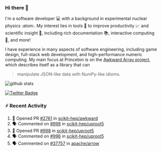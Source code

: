 ### Hi there 👋 

I'm a software developer 💻 with a background in experimental nuclear physics :atom:. My interest lies in tools :wrench: to improve productivity :chart_with_upwards_trend: and scientific insight :telescope:, including rich documentation 📚, interactive computing 🧮, and more! 

I have experience in many aspects of software engineering, including game design, full-stack web development, and high-performance numeric computing. My main focus at Princeton is on the [Awkward Array project](awkward-array.org/), which describes itself as a library that can 
> manipulate JSON-like data with NumPy-like idioms.

![github stats](https://github-readme-stats.vercel.app/api?username=agoose77&show_icons=true&hide_rank=true&hide_title=true&bg_color=30,e76445,904e95&text_color=efe3ec&icon_color=efe3ec)
<!--
**agoose77/agoose77** is a ✨ _special_ ✨ repository because its `README.md` (this file) appears on your GitHub profile.

Here are some ideas to get you started:

- 🔭 I’m currently working on ...
- 🌱 I’m currently learning ...
- 👯 I’m looking to collaborate on ...
- 🤔 I’m looking for help with ...
- 💬 Ask me about ...
- 📫 How to reach me: ...
- 😄 Pronouns: ...
- ⚡ Fun fact: ...
-->

[![Twitter Badge](https://img.shields.io/twitter/follow/agoose77?style=flat-square&logo=Twitter&logoColor=white&color=cornflowerblue)](https://twitter.com/agoose77)

### :zap: Recent Activity

<!--START_SECTION:activity-->
1. 💪 Opened PR [#2761](https://github.com/scikit-hep/awkward/pull/2761) in [scikit-hep/awkward](https://github.com/scikit-hep/awkward)
2. 🗣 Commented on [#998](https://github.com/scikit-hep/uproot5/pull/998#issuecomment-1769343931) in [scikit-hep/uproot5](https://github.com/scikit-hep/uproot5)
3. 💪 Opened PR [#998](https://github.com/scikit-hep/uproot5/pull/998) in [scikit-hep/uproot5](https://github.com/scikit-hep/uproot5)
4. 🗣 Commented on [#996](https://github.com/scikit-hep/uproot5/pull/996#issuecomment-1769196448) in [scikit-hep/uproot5](https://github.com/scikit-hep/uproot5)
5. 🗣 Commented on [#37757](https://github.com/apache/arrow/issues/37757#issuecomment-1769146547) in [apache/arrow](https://github.com/apache/arrow)
<!--END_SECTION:activity-->
